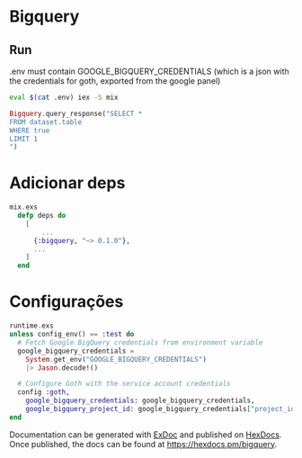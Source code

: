# Bigquery

## Run

.env must contain GOOGLE_BIGQUERY_CREDENTIALS (which is a json with the credentials for goth, exported from the google panel)

```sh
eval $(cat .env) iex -S mix
```

```ex
Bigquery.query_response("SELECT *
FROM dataset.table
WHERE true
LIMIT 1
")
```

# Adicionar deps

```ex
mix.exs
  defp deps do
    [
        ...
      {:bigquery, "~> 0.1.0"},
      ...
    ]
  end
```

# Configurações

```ex
runtime.exs
unless config_env() == :test do
  # Fetch Google BigQuery credentials from environment variable
  google_bigquery_credentials =
    System.get_env("GOOGLE_BIGQUERY_CREDENTIALS")
    |> Jason.decode!()

  # Configure Goth with the service account credentials
  config :goth,
    google_bigquery_credentials: google_bigquery_credentials,
    google_bigquery_project_id: google_bigquery_credentials["project_id"]
end
```

Documentation can be generated with [ExDoc](https://github.com/elixir-lang/ex_doc)
and published on [HexDocs](https://hexdocs.pm). Once published, the docs can
be found at <https://hexdocs.pm/bigquery>.



